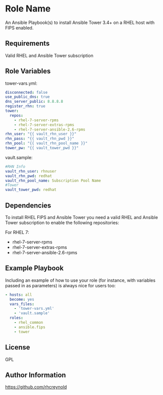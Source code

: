 Role Name
=========

An Ansible Playbook(s) to install Ansible Tower 3.4+ on a RHEL host with FIPS enabled.

Requirements
------------
Valid RHEL and Ansible Tower subscription

Role Variables
--------------

tower-vars.yml:

```yaml
disconnected: false
use_public_dns: true
dns_server_public: 8.8.8.8
register_rhn: true
tower:
  repos:
    - rhel-7-server-rpms
    - rhel-7-server-extras-rpms
    - rhel-7-server-ansible-2.6-rpms
rhn_user: "{{ vault_rhn_user }}"
rhn_pass: "{{ vault_rhn_pwd }}"
rhn_pool: "{{ vault_rhn_pool_name }}"
tower_pw: "{{ vault_tower_pwd }}"

```
vault.sample:
```yaml
#RHN Info
vault_rhn_user: rhnuser
vault_rhn_pwd: redhat
vault_rhn_pool_name: Subscription Pool Name
#Tower
vault_tower_pwd: redhat
```


Dependencies
------------

To install RHEL FIPS and Ansible Tower you need a valid RHEL and Ansible Tower subscription to enable the following repositories:

For RHEL 7:

- rhel-7-server-rpms
- rhel-7-server-extras-rpms
- rhel-7-server-ansible-2.6-rpms


Example Playbook
----------------

Including an example of how to use your role (for instance, with variables passed in as parameters) is always nice for users too:

```yaml
- hosts: all
  become: yes
  vars_files:
    - 'tower-vars.yml'
    - 'vault.sample'
  roles:
    - rhel_common
    - ansible.fips
    - tower
```

License
-------

GPL

Author Information
------------------

https://github.com/rhcreynold
